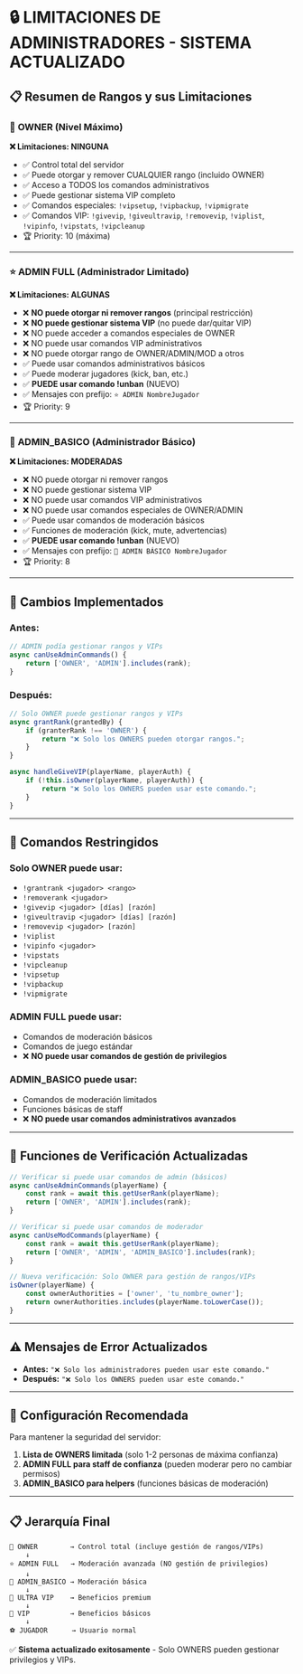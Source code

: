 # 🔒 LIMITACIONES DE ADMINISTRADORES - SISTEMA ACTUALIZADO

## 📋 **Resumen de Rangos y sus Limitaciones**

### 👑 **OWNER (Nivel Máximo)**
**❌ Limitaciones: NINGUNA**
- ✅ Control total del servidor
- ✅ Puede otorgar y remover CUALQUIER rango (incluido OWNER)
- ✅ Acceso a TODOS los comandos administrativos
- ✅ Puede gestionar sistema VIP completo
- ✅ Comandos especiales: `!vipsetup`, `!vipbackup`, `!vipmigrate`
- ✅ Comandos VIP: `!givevip`, `!giveultravip`, `!removevip`, `!viplist`, `!vipinfo`, `!vipstats`, `!vipcleanup`
- 🏆 Priority: 10 (máxima)

---

### ⭐ **ADMIN FULL (Administrador Limitado)**
**❌ Limitaciones: ALGUNAS**
- ❌ **NO puede otorgar ni remover rangos** (principal restricción)
- ❌ **NO puede gestionar sistema VIP** (no puede dar/quitar VIP)
- ❌ NO puede acceder a comandos especiales de OWNER
- ❌ NO puede usar comandos VIP administrativos
- ❌ NO puede otorgar rango de OWNER/ADMIN/MOD a otros
- ✅ Puede usar comandos administrativos básicos
- ✅ Puede moderar jugadores (kick, ban, etc.)
- ✅ **PUEDE usar comando !unban** (NUEVO)
- ✅ Mensajes con prefijo: `⭐ ADMIN NombreJugador`
- 🏆 Priority: 9

---

### 🔧 **ADMIN_BASICO (Administrador Básico)**
**❌ Limitaciones: MODERADAS**
- ❌ NO puede otorgar ni remover rangos
- ❌ NO puede gestionar sistema VIP
- ❌ NO puede usar comandos VIP administrativos
- ❌ NO puede usar comandos especiales de OWNER/ADMIN
- ✅ Puede usar comandos de moderación básicos
- ✅ Funciones de moderación (kick, mute, advertencias)
- ✅ **PUEDE usar comando !unban** (NUEVO)
- ✅ Mensajes con prefijo: `🔧 ADMIN BÁSICO NombreJugador`
- 🏆 Priority: 8

---

## 🔄 **Cambios Implementados**

### **Antes:**
```javascript
// ADMIN podía gestionar rangos y VIPs
async canUseAdminCommands() {
    return ['OWNER', 'ADMIN'].includes(rank);
}
```

### **Después:**
```javascript
// Solo OWNER puede gestionar rangos y VIPs
async grantRank(grantedBy) {
    if (granterRank !== 'OWNER') {
        return "❌ Solo los OWNERS pueden otorgar rangos.";
    }
}

async handleGiveVIP(playerName, playerAuth) {
    if (!this.isOwner(playerName, playerAuth)) {
        return "❌ Solo los OWNERS pueden usar este comando.";
    }
}
```

---

## 📝 **Comandos Restringidos**

### **Solo OWNER puede usar:**
- `!grantrank <jugador> <rango>`
- `!removerank <jugador>`
- `!givevip <jugador> [días] [razón]`
- `!giveultravip <jugador> [días] [razón]`
- `!removevip <jugador> [razón]`
- `!viplist`
- `!vipinfo <jugador>`
- `!vipstats`
- `!vipcleanup`
- `!vipsetup`
- `!vipbackup`
- `!vipmigrate`

### **ADMIN FULL puede usar:**
- Comandos de moderación básicos
- Comandos de juego estándar
- ❌ **NO puede usar comandos de gestión de privilegios**

### **ADMIN_BASICO puede usar:**
- Comandos de moderación limitados
- Funciones básicas de staff
- ❌ **NO puede usar comandos administrativos avanzados**

---

## 🎯 **Funciones de Verificación Actualizadas**

```javascript
// Verificar si puede usar comandos de admin (básicos)
async canUseAdminCommands(playerName) {
    const rank = await this.getUserRank(playerName);
    return ['OWNER', 'ADMIN'].includes(rank);
}

// Verificar si puede usar comandos de moderador
async canUseModCommands(playerName) {
    const rank = await this.getUserRank(playerName);
    return ['OWNER', 'ADMIN', 'ADMIN_BASICO'].includes(rank);
}

// Nueva verificación: Solo OWNER para gestión de rangos/VIPs
isOwner(playerName) {
    const ownerAuthorities = ['owner', 'tu_nombre_owner'];
    return ownerAuthorities.includes(playerName.toLowerCase());
}
```

---

## ⚠️ **Mensajes de Error Actualizados**

- **Antes:** `"❌ Solo los administradores pueden usar este comando."`
- **Después:** `"❌ Solo los OWNERS pueden usar este comando."`

---

## 🔧 **Configuración Recomendada**

Para mantener la seguridad del servidor:

1. **Lista de OWNERS limitada** (solo 1-2 personas de máxima confianza)
2. **ADMIN FULL para staff de confianza** (pueden moderar pero no cambiar permisos)
3. **ADMIN_BASICO para helpers** (funciones básicas de moderación)

---

## 📋 **Jerarquía Final**

```
👑 OWNER        → Control total (incluye gestión de rangos/VIPs)
    ↓
⭐ ADMIN FULL   → Moderación avanzada (NO gestión de privilegios)
    ↓  
🔧 ADMIN_BASICO → Moderación básica
    ↓
👑 ULTRA VIP    → Beneficios premium
    ↓
💎 VIP          → Beneficios básicos
    ↓
⚽ JUGADOR      → Usuario normal
```

✅ **Sistema actualizado exitosamente** - Solo OWNERS pueden gestionar privilegios y VIPs.

